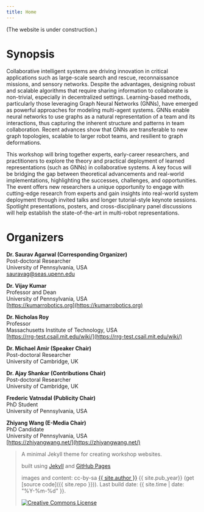 ```yaml
---
title: Home
---
```

(The website is under construction.)

<!-- {% include figure.html img="drones.jpg" alt="" caption="" width="100%" %} -->

# Synopsis

Collaborative intelligent systems are driving innovation in critical applications such as large-scale search and rescue, reconnaissance missions, and sensory networks. Despite the advantages, designing robust and scalable algorithms that require sharing information to collaborate is non-trivial, especially in decentralized settings. Learning-based methods, particularly those leveraging Graph Neural Networks (GNNs), have emerged as powerful approaches for modeling multi-agent systems. GNNs enable neural networks to use graphs as a natural representation of a team and its interactions, thus capturing the inherent structure and patterns in team collaboration. Recent advances show that GNNs are transferable to new graph topologies, scalable to larger robot teams, and resilient to graph deformations.

This workshop will bring together experts, early-career researchers, and practitioners to explore the theory and practical deployment of learned representations (such as GNNs) in collaborative systems. A key focus will be bridging the gap between theoretical advancements and real-world implementations, highlighting the successes, challenges, and opportunities. The event offers new researchers a unique opportunity to engage with cutting-edge research from experts and gain insights into real-world system deployment through invited talks and longer tutorial-style keynote sessions. Spotlight presentations, posters, and cross-disciplinary panel discussions will help establish the state-of-the-art in multi-robot representations.

# Organizers

**Dr. Saurav Agarwal (Corresponding Organizer)**\
Post-doctoral Researcher\
University of Pennsylvania, USA\
sauravag@seas.upenn.edu

**Dr. Vijay Kumar**\
Professor and Dean\
University of Pennsylvania, USA\
[https://kumarrobotics.org](https://kumarrobotics.org)

**Dr. Nicholas Roy**\
Professor\
Massachusetts Institute of Technology, USA\
[https://rrg-test.csail.mit.edu/wiki/](https://rrg-test.csail.mit.edu/wiki/)

**Dr. Michael Amir (Speaker Chair)**\
Post-doctoral Researcher\
University of Cambridge, UK

**Dr. Ajay Shankar (Contributions Chair)**\
Post-doctoral Researcher\
University of Cambridge, UK

**Frederic Vatnsdal (Publicity Chair)**\
PhD Student\
University of Pennsylvania, USA

**Zhiyang Wang (E-Media Chair)**\
PhD Candidate\
University of Pennsylvania, USA\
[https://zhiyangwang.net/](https://zhiyangwang.net/)


> A minimal Jekyll theme for creating workshop websites.
>
> built using [Jekyll](https://jekyllrb.com/) and [GitHub Pages](https://pages.github.com/)
>
> images and content: cc-by-sa <a href="https://github.com/{{ site.github_username }}">{{ site.author }}</a> {{ site.pub_year}} (get [source code]({{ site.repo }})).
> Last build date: {{ site.time | date: "%Y-%m-%d" }}.
>
> <a href="http://creativecommons.org/licenses/by-sa/4.0/" rel="license"><img style="border-width: 0;" src="https://i.creativecommons.org/l/by-sa/4.0/88x31.png" alt="Creative Commons License" /></a>
